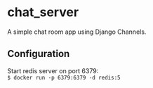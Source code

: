 # chat_server
A simple chat room app using Django Channels.


## Configuration
Start redis server on port 6379:  
`$ docker run -p 6379:6379 -d redis:5`
